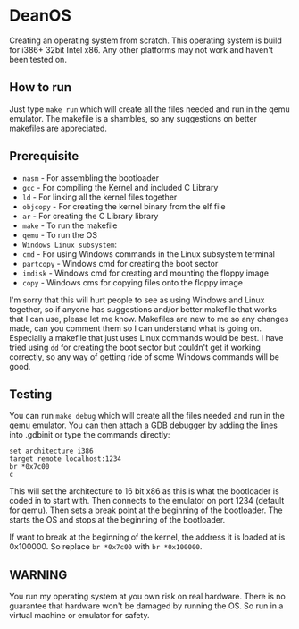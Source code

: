 # DeanOS
Creating an operating system from scratch. This operating system is build for i386+ 32bit Intel x86. Any other platforms may not work and haven't been tested on.

## How to run
Just type `make run` which will create all the files needed and run in the qemu emulator.
The makefile is a shambles, so any suggestions on better makefiles are appreciated.

## Prerequisite
* `nasm` - For assembling the bootloader
* `gcc` - For compiling the Kernel and included C Library
* `ld` - For linking all the kernel files together
* `objcopy` - For creating the kernel binary from the elf file
* `ar` - For creating the C Library library
* `make` - To run the makefile
* `qemu` - To run the OS
* `Windows Linux subsystem`:
* `cmd` - For using Windows commands in the Linux subsystem terminal
* `partcopy` - Windows cmd for creating the boot sector
* `imdisk` - Windows cmd for creating and mounting the floppy image
* `copy` - Windows cms for copying files onto the floppy image

I'm sorry that this will hurt people to see as using Windows and Linux together, so if anyone has suggestions and/or better makefile that works that I can use, please let me know. Makefiles are new to me so any changes made, can you comment them so I can understand what is going on. Especially a makefile that just uses Linux commands would be best. I have tried using `dd` for creating the boot sector but couldn't get it working correctly, so any way of getting ride of some Windows commands will be good.

## Testing
You can run `make debug` which will create all the files needed and run in the qemu emulator. You can then attach a GDB debugger by adding the lines into .gdbinit or type the commands directly:
```
set architecture i386
target remote localhost:1234
br *0x7c00
c
```
This will set the architecture to 16 bit x86 as this is what the bootloader is coded in to start with. Then connects to the emulator on port 1234 (default for qemu). Then sets a break point at the beginning of the bootloader. The starts the OS and stops at the beginning of the bootloader.

If want to break at the beginning of the kernel, the address it is loaded at is 0x100000. So replace `br *0x7c00` with `br *0x100000`.

## WARNING
You run my operating system at you own risk on real hardware. There is no guarantee that hardware won't be damaged by running the OS. So run in a virtual machine or emulator for safety.
